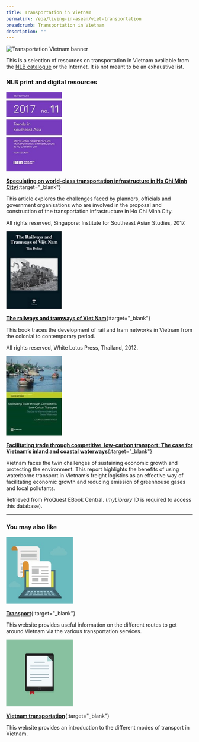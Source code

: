 ```yaml
---
title: Transportation in Vietnam
permalink: /eoa/living-in-asean/viet-transportation
breadcrumb: Transportation in Vietnam
description: ""
---
```




<img src="/images/asean-living/Transportation-Vietnam.jpg" alt="Transportation Vietnam banner" style="width:800px;" />

 This is a selection of resources on transportation in Vietnam available from the [NLB catalogue](http://catalogue.nlb.gov.sg/) or the Internet.  It is not meant to be an exhaustive list.

### **NLB print and digital resources**

<img src="/images/book-covers/Speculating-on-world-class-transportation-Infrastructure-in-Ho-Chi-Minh-City.jpg" style="width:150px;" />

[**Speculating on world-class transportation infrastructure in Ho Chi Minh City**](http://eservice.nlb.gov.sg/item_holding.aspx?bid=203004246){:target="_blank"}

This article explores the challenges faced by planners, officials and government organisations who are involved in the proposal and construction of the transportation infrastructure in Ho Chi Minh City.

All rights reserved, Singapore: Institute for Southeast Asian Studies, 2017.

<img src="/images/book-covers/The-railways-and-tramways-of-Viet-Nam.jpg" style="width:150px;" />

[**The railways and tramways of Viet Nam**](http://eservice.nlb.gov.sg/item_holding.aspx?bid=200143503){:target="_blank"}

This book traces the development of rail and tram networks in Vietnam from the colonial to contemporary period.

All rights reserved, White Lotus Press, Thailand, 2012.

<img src="/images/book-covers/Facilitating-trade-through-competitive-low-carbon-transport-The-case-for-Vietnams-inland-and-coastal-waterways.jpg" style="width:150px;" />

[**Facilitating trade through competitive, low-carbon transport: The case for Vietnam’s inland and coastal waterways**](http://eresources.nlb.gov.sg/Main/Browse?startsWith=P){:target="_blank"}

Vietnam faces the twin challenges of sustaining economic growth and protecting the environment. This report highlights the benefits of using waterborne transport in Vietnam’s freight logistics as an effective way of facilitating economic growth and reducing emission of greenhouse gases and local pollutants.

Retrieved from ProQuest EBook Central. (*myLibrary* ID is required to access this database).

---

### **You may also like**

<img src="/images/resources/Article 1.jpg" style="width:180px;" />

[**Transport**](http://www.vietnamtourism.com/en/index.php/useful/cat/20){:target="_blank"}

This website provides useful information on the different routes to get around Vietnam via the various transportation services.

<img src="/images/resources/Article 2.jpg" style="width:180px;" />

[**Vietnam transportation**](https://www.vietnamtourism.org.vn/travel-guide/transportation/){:target="_blank"}

This website provides an introduction to the different modes of transport in Vietnam.